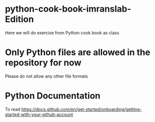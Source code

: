 # python-cook-book-imranslab-Edition

Here we will do exercise from Python cook book as class

# Only Python files are allowed in the repository for now

Please do not allow any other file formats

# Python Documentation

To read https://docs.github.com/en/get-started/onboarding/getting-started-with-your-github-account
